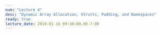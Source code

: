 ```yaml
---
num: "Lecture 4"
desc: "Dynamic Array Allocation, Structs, Padding, and Namespaces"
ready: true
lecture_date: 2019-01-16 09:30:00.00-7:00
---
```

 
